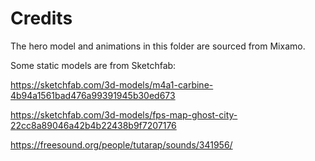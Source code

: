 # Credits

The hero model and animations in this folder are sourced from Mixamo.

Some static models are from Sketchfab:

https://sketchfab.com/3d-models/m4a1-carbine-4b94a1561bad476a99391945b30ed673

https://sketchfab.com/3d-models/fps-map-ghost-city-22cc8a89046a42b4b22438b9f7207176

https://freesound.org/people/tutarap/sounds/341956/
